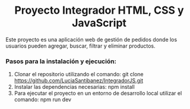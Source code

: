 <h1 align="center">  Proyecto Integrador HTML, CSS y JavaScript </h1>

Este proyecto es una aplicación web de gestión de pedidos donde los usuarios pueden agregar, buscar, filtrar y eliminar productos.

<h3>
Pasos para la instalación y ejecución:
</h3>

1. Clonar el repositorio utilizando el comando: git clone https://github.com/LuciaSantibanez/IntegradorJS.git
2. Instalar las dependencias necesarias: npm install
3. Para ejecutar el proyecto en un entorno de desarrollo local utilizar el comando: npm run dev
